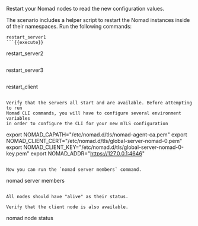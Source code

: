 Restart your Nomad nodes to read the new configuration values.

The scenario includes a helper script to restart the Nomad instances inside
of their namespaces.  Run the following commands:

```
restart_server1
```{{execute}}

```
restart_server2
```{{execute}}

```
restart_server3
```{{execute}}

```
restart_client
```{{execute}}

Verify that the servers all start and are available. Before attempting to run
Nomad CLI commands, you will have to configure several environment variables
in order to configure the CLI for your new mTLS configuration

```
export NOMAD_CAPATH="/etc/nomad.d/tls/nomad-agent-ca.pem"
export NOMAD_CLIENT_CERT="/etc/nomad.d/tls/global-server-nomad-0.pem"
export NOMAD_CLIENT_KEY="/etc/nomad.d/tls/global-server-nomad-0-key.pem"
export NOMAD_ADDR="https://127.0.0.1:4646"
```{{execute}}

Now you can run the `nomad server members` command.

```
nomad server members
```{{execute}}

All nodes should have "alive" as their status.

Verify that the client node is also available.

```
nomad node status
```{{execute}}

